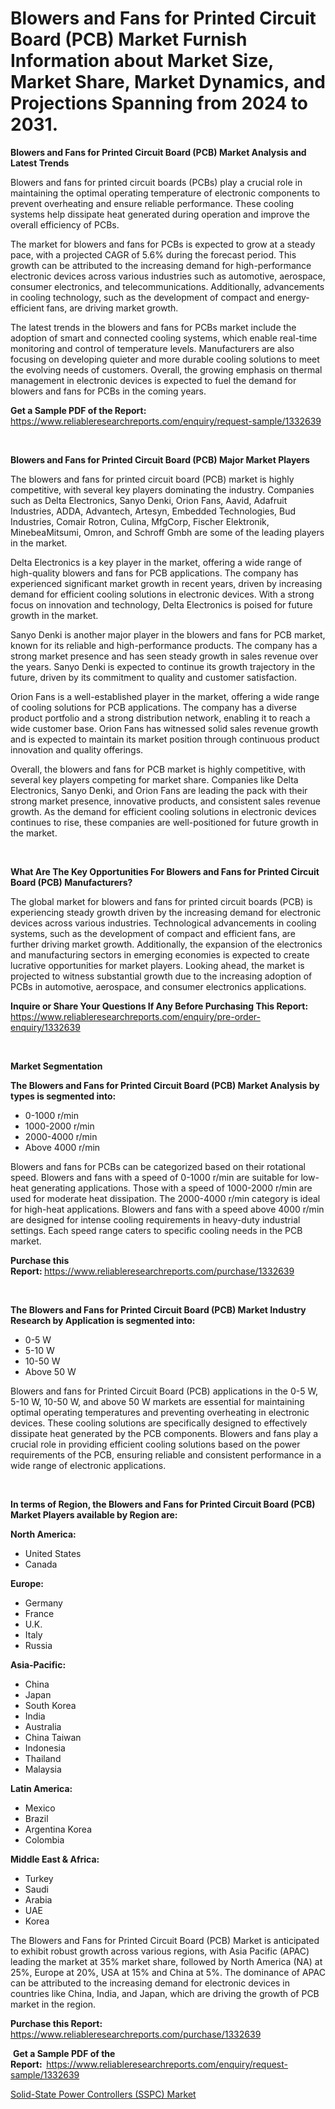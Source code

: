 <p><h1>Blowers and Fans for Printed Circuit Board (PCB) Market Furnish Information about Market Size, Market Share, Market Dynamics, and Projections Spanning from 2024 to 2031.</h1></p><p><strong>Blowers and Fans for Printed Circuit Board (PCB) Market Analysis and Latest Trends</strong></p>
<p><p>Blowers and fans for printed circuit boards (PCBs) play a crucial role in maintaining the optimal operating temperature of electronic components to prevent overheating and ensure reliable performance. These cooling systems help dissipate heat generated during operation and improve the overall efficiency of PCBs.</p><p>The market for blowers and fans for PCBs is expected to grow at a steady pace, with a projected CAGR of 5.6% during the forecast period. This growth can be attributed to the increasing demand for high-performance electronic devices across various industries such as automotive, aerospace, consumer electronics, and telecommunications. Additionally, advancements in cooling technology, such as the development of compact and energy-efficient fans, are driving market growth.</p><p>The latest trends in the blowers and fans for PCBs market include the adoption of smart and connected cooling systems, which enable real-time monitoring and control of temperature levels. Manufacturers are also focusing on developing quieter and more durable cooling solutions to meet the evolving needs of customers. Overall, the growing emphasis on thermal management in electronic devices is expected to fuel the demand for blowers and fans for PCBs in the coming years.</p></p>
<p><strong>Get a Sample PDF of the Report:&nbsp;</strong> <a href="https://www.reliableresearchreports.com/enquiry/request-sample/1332639">https://www.reliableresearchreports.com/enquiry/request-sample/1332639</a></p>
<p>&nbsp;</p>
<p><strong>Blowers and Fans for Printed Circuit Board (PCB) Major Market Players</strong></p>
<p><p>The blowers and fans for printed circuit board (PCB) market is highly competitive, with several key players dominating the industry. Companies such as Delta Electronics, Sanyo Denki, Orion Fans, Aavid, Adafruit Industries, ADDA, Advantech, Artesyn, Embedded Technologies, Bud Industries, Comair Rotron, Culina, MfgCorp, Fischer Elektronik, MinebeaMitsumi, Omron, and Schroff Gmbh are some of the leading players in the market.</p><p>Delta Electronics is a key player in the market, offering a wide range of high-quality blowers and fans for PCB applications. The company has experienced significant market growth in recent years, driven by increasing demand for efficient cooling solutions in electronic devices. With a strong focus on innovation and technology, Delta Electronics is poised for future growth in the market.</p><p>Sanyo Denki is another major player in the blowers and fans for PCB market, known for its reliable and high-performance products. The company has a strong market presence and has seen steady growth in sales revenue over the years. Sanyo Denki is expected to continue its growth trajectory in the future, driven by its commitment to quality and customer satisfaction.</p><p>Orion Fans is a well-established player in the market, offering a wide range of cooling solutions for PCB applications. The company has a diverse product portfolio and a strong distribution network, enabling it to reach a wide customer base. Orion Fans has witnessed solid sales revenue growth and is expected to maintain its market position through continuous product innovation and quality offerings.</p><p>Overall, the blowers and fans for PCB market is highly competitive, with several key players competing for market share. Companies like Delta Electronics, Sanyo Denki, and Orion Fans are leading the pack with their strong market presence, innovative products, and consistent sales revenue growth. As the demand for efficient cooling solutions in electronic devices continues to rise, these companies are well-positioned for future growth in the market.</p></p>
<p>&nbsp;</p>
<p><strong>What Are The Key Opportunities For Blowers and Fans for Printed Circuit Board (PCB) Manufacturers?</strong></p>
<p><p>The global market for blowers and fans for printed circuit boards (PCB) is experiencing steady growth driven by the increasing demand for electronic devices across various industries. Technological advancements in cooling systems, such as the development of compact and efficient fans, are further driving market growth. Additionally, the expansion of the electronics and manufacturing sectors in emerging economies is expected to create lucrative opportunities for market players. Looking ahead, the market is projected to witness substantial growth due to the increasing adoption of PCBs in automotive, aerospace, and consumer electronics applications.</p></p>
<p><strong>Inquire or Share Your Questions If Any Before Purchasing This Report:</strong> <a href="https://www.reliableresearchreports.com/enquiry/pre-order-enquiry/1332639">https://www.reliableresearchreports.com/enquiry/pre-order-enquiry/1332639</a></p>
<p>&nbsp;</p>
<p><strong>Market Segmentation</strong></p>
<p><strong>The Blowers and Fans for Printed Circuit Board (PCB) Market Analysis by types is segmented into:</strong></p>
<p><ul><li>0-1000 r/min</li><li>1000-2000 r/min</li><li>2000-4000 r/min</li><li>Above 4000 r/min</li></ul></p>
<p><p>Blowers and fans for PCBs can be categorized based on their rotational speed. Blowers and fans with a speed of 0-1000 r/min are suitable for low-heat generating applications. Those with a speed of 1000-2000 r/min are used for moderate heat dissipation. The 2000-4000 r/min category is ideal for high-heat applications. Blowers and fans with a speed above 4000 r/min are designed for intense cooling requirements in heavy-duty industrial settings. Each speed range caters to specific cooling needs in the PCB market.</p></p>
<p><strong>Purchase this Report:&nbsp;</strong><a href="https://www.reliableresearchreports.com/purchase/1332639">https://www.reliableresearchreports.com/purchase/1332639</a></p>
<p>&nbsp;</p>
<p><strong>The Blowers and Fans for Printed Circuit Board (PCB) Market Industry Research by Application is segmented into:</strong></p>
<p><ul><li>0-5 W</li><li>5-10 W</li><li>10-50 W</li><li>Above 50 W</li></ul></p>
<p><p>Blowers and fans for Printed Circuit Board (PCB) applications in the 0-5 W, 5-10 W, 10-50 W, and above 50 W markets are essential for maintaining optimal operating temperatures and preventing overheating in electronic devices. These cooling solutions are specifically designed to effectively dissipate heat generated by the PCB components. Blowers and fans play a crucial role in providing efficient cooling solutions based on the power requirements of the PCB, ensuring reliable and consistent performance in a wide range of electronic applications.</p></p>
<p>&nbsp;</p>
<p><strong>In terms of Region, the Blowers and Fans for Printed Circuit Board (PCB) Market Players available by Region are:</strong></p>
<p>
    <p> <strong> North America: </strong>
        <ul>
            <li>United States</li>
            <li>Canada</li>
        </ul>
        </p> 
    <p> <strong> Europe: </strong>
        <ul>
            <li>Germany</li>
            <li>France</li>
            <li>U.K.</li>
            <li>Italy</li>
            <li>Russia</li>
        </ul>
        </p> 
    <p> <strong> Asia-Pacific: </strong>
        <ul>
            <li>China</li>
            <li>Japan</li>
            <li>South Korea</li>
            <li>India</li>
            <li>Australia</li>
            <li>China Taiwan</li>
            <li>Indonesia</li>
            <li>Thailand</li>
            <li>Malaysia</li>
        </ul>
        </p> 
    <p> <strong> Latin America: </strong>
        <ul>
            <li>Mexico</li>
            <li>Brazil</li>
            <li>Argentina Korea</li>
            <li>Colombia</li>
        </ul>
        </p> 
    <p> <strong> Middle East & Africa: </strong>
        <ul>
            <li>Turkey</li>
            <li>Saudi</li>
            <li>Arabia</li>
            <li>UAE</li>
            <li>Korea</li>
        </ul>
    </p>
    </p>
<p><p>The Blowers and Fans for Printed Circuit Board (PCB) Market is anticipated to exhibit robust growth across various regions, with Asia Pacific (APAC) leading the market at 35% market share, followed by North America (NA) at 25%, Europe at 20%, USA at 15% and China at 5%. The dominance of APAC can be attributed to the increasing demand for electronic devices in countries like China, India, and Japan, which are driving the growth of PCB market in the region.</p></p>
<p><strong>Purchase this Report: </strong><a href="https://www.reliableresearchreports.com/purchase/1332639">https://www.reliableresearchreports.com/purchase/1332639</a></p>
<p>&nbsp;<strong>Get a Sample PDF of the Report:&nbsp;&nbsp;</strong><a href="https://www.reliableresearchreports.com/enquiry/request-sample/1332639">https://www.reliableresearchreports.com/enquiry/request-sample/1332639</a></p>
<p><strong></strong></p>
<p><p><a href="https://github.com/lbird53714/Market-Research-Report-List-3/blob/main/solid-state-power-controllers-sspc-market.md">Solid-State Power Controllers (SSPC) Market</a></p></p>